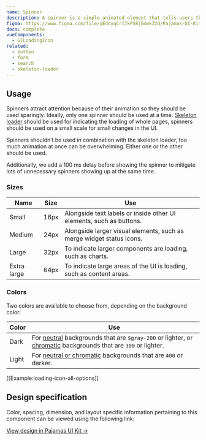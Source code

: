 ```yaml
---
name: Spinner
description: A spinner is a simple animated element that tells users that either saving or loading of information/data is in progress and is tied to user-triggered actions.
figma: https://www.figma.com/file/qEddyqCrI7kPSBjGmwkZzQ/Pajamas-UI-Kit?node-id=425%3A137
docs: complete
vueComponents:
  - GlLoadingIcon
related:
  - button
  - form
  - search
  - skeleton-loader
---
```


## Usage

Spinners attract attention because of their animation so they should be used sparingly. Ideally, only one spinner should be used at a time. [Skeleton loader](/components/skeleton-loader) should be used for indicating the loading of whole pages, spinners should be used on a small scale for small changes in the UI.

Spinners shouldn’t be used in combination with the skeleton loader, too much animation at once can be overwhelming. Either one or the other should be used.

Additionally, we add a 100 ms delay before showing the spinner to mitigate lots of unnecessary spinners showing up at the same time.

### Sizes

|Name|Size|Use|
|----|----|---|
|Small|16px|Alongside text labels or inside other UI elements, such as buttons.|
|Medium|24px|Alongside larger visual elements, such as merge widget status icons.|
|Large|32px|To indicate larger components are loading, such as charts.|
|Extra large|64px|To indicate large areas of the UI is loading, such as content areas.|

### Colors

Two colors are available to choose from, depending on the background color:

|Color|Use|
|-----|---|
|Dark| For [neutral](/foundations/colors#neutral-palette) backgrounds that are `$gray-200` or lighter, or [chromatic](/foundations/colors#chromatic-palette) backgrounds that are `300` or lighter.|
|Light|For [neutral or chromatic](/foundations/colors) backgrounds that are `400` or darker.|

[[Example:loading-icon-all-options]]

## Design specification

Color, spacing, dimension, and layout specific information pertaining to this component can be viewed using the following link:

[View design in Pajamas UI Kit →](https://www.figma.com/file/qEddyqCrI7kPSBjGmwkZzQ/Pajamas-UI-Kit-Beta?node-id=2704%3A2279)
